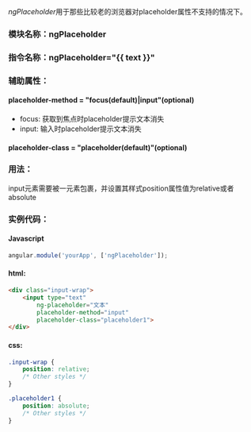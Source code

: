 *ngPlaceholder*用于那些比较老的浏览器对placeholder属性不支持的情况下。

### 模块名称：ngPlaceholder
### 指令名称：ngPlaceholder="{{ text }}"
### 辅助属性：

#### placeholder-method = "focus(default)|input"(optional)

* focus: 获取到焦点时placeholder提示文本消失
* input: 输入时placeholder提示文本消失

#### placeholder-class = "placeholder(default)"(optional)

### 用法：

input元素需要被一元素包裹，并设置其样式position属性值为relative或者absolute

### 实例代码：

#### Javascript

```javascript
angular.module('yourApp', ['ngPlaceholder']);
```

#### html:

```html
<div class="input-wrap">
    <input type="text" 
        ng-placeholder="文本" 
        placeholder-method="input" 
        placeholder-class="placeholder1">
</div>
```

#### css:

```css
.input-wrap {
    position: relative;
    /* Other styles */
}

.placeholder1 {
    position: absolute;
    /* Other styles */
}
```